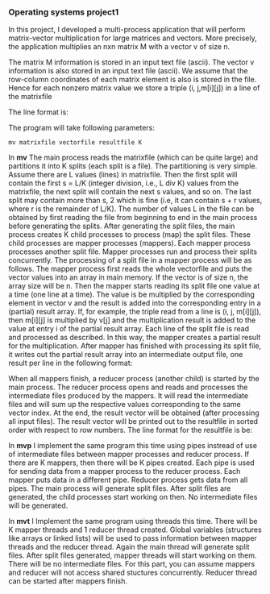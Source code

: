 ### Operating systems project1

In this project, I developed a multi-process application that will perform matrix-vector multiplication for large matrices and vectors. More precisely, the application multiplies an nxn matrix M with a vector v of size n. 

The matrix M information is stored in an input text file (ascii). The vector v information is also stored in an input text file (ascii). We assume that the row-column coordinates of each matrix element is also is stored in the file. Hence for each nonzero matrix value we store a triple (i, j,m[i][j]) in a line of the matrixfile

The line format is:
<rownumber> <columnumber> <value>


The program will take following parameters:
```
mv matrixfile vectorfile resultfile K
```
In **mv**
The main process reads the matrixfile (which can be quite large) and partitions it into K splits (each split is a file). The partitioning is very simple. Assume there are L values (lines) in matrixfile. Then the first split will contain the first s = L/K (integer division, i.e., L div K) values from the matrixfile, the next split will contain the next s values, and so on. The last split may contain more than s, 2 which is fine (i.e, it can contain s + r values, where r is the remainder of L/K). The number of values L in the file can be obtained by first reading the file from beginning to end in the main process before generating the splits. After generating the split files, the main process creates K child processes to process (map) the split files. These child processes are mapper processes (mappers). Each mapper process processes another split file. Mapper
processes run and process their splits concurrently. The processing of a split file in a mapper process will be as follows. The mapper process first reads the whole vectorfile and puts the vector values into an array in main memory. If the vector is of size n, the array size will be n. Then the mapper starts reading its split file one value at a time (one line at a time). The value is be multiplied by the corresponding element in vector v and the result is added into the corresponding entry in a (partial) result array. If, for example, the triple read from a line is (i, j, m[i][j]), then m[i][j] is multiplied by v[j] and the multiplication result is added to the value at entry i of the partial result array. Each line of the split file is read and processed as described. In this way, the mapper creates a partial result for the multiplication. After mapper has finished with processing its split file, it writes out the partial result array into an intermediate output file, one result per line in the following format:

<rownumber> <value>

When all mappers finish, a reducer process (another child) is started by the main process. The reducer process opens and reads and processes the intermediate files produced by the mappers. It will read the intermediate files and will
sum up the respective values corresponding to the same vector index. At the end, the result vector will be obtained (after processing all input files). The result vector will be printed out to the resultfile in sorted order with respect to row numbers. The line format for the resultfile is be:
<rownumber> <value> 


In **mvp** I implement the same program this time using pipes instread of use of
intermediate files between mapper processes and reducer process. If there are K mappers, then there will be K pipes created. Each pipe is used for sending data from a mapper process to the reducer process. Each mapper puts data in a different pipe. Reducer process gets data from all pipes. The main process will generate split files. After split files are generated, the
child processes start working on then. No intermediate files will be generated.

In **mvt** I Implement the same program using threads this time. There will be K mapper threads and 1 reducer thread created.
Global variables (structures like arrays or linked lists) will be used to pass information between mapper threads and the reducer thread. Again the main thread will generate split files. After split files generated, mapper threads will start working on them. There will be no intermediate files. For this part, you can assume mappers and reducer will not access shared stuctures concurrently. Reducer thread can be started after mappers finish. 
